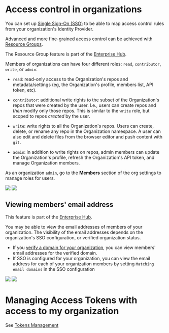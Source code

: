 # Access control in organizations

<Tip>

You can set up [Single Sign-On (SSO)](./security-sso) to be able to map access control rules from your organization's Identity Provider.

</Tip>

<Tip>

Advanced and more fine-grained access control can be achieved with [Resource Groups](./security-resource-groups).

The Resource Group feature is part of the <a href="https://huggingface.co/enterprise" target="_blank">Enterprise Hub</a>.

</Tip>

Members of organizations can have four different roles: `read`, `contributor`, `write`, or `admin`:

- `read`: read-only access to the Organization's repos and metadata/settings (eg, the Organization's profile, members list, API token, etc).

- `contributor`: additional write rights to the subset of the Organization's repos that were created by the user. I.e., users can create repos and _then_ modify only those repos. This is similar to the `write` role, but scoped to repos _created_ by the user.

- `write`: write rights to all the Organization's repos. Users can create, delete, or rename any repo in the Organization namespace. A user can also edit and delete files from the browser editor and push content with `git`.

- `admin`: in addition to write rights on repos, admin members can update the Organization's profile, refresh the Organization's API token, and manage Organization members.

As an organization `admin`, go to the **Members** section of the org settings to manage roles for users.

<div class="flex justify-center">
<img class="block dark:hidden" src="https://huggingface.co/datasets/huggingface/documentation-images/resolve/main/hub/org-members-page.png"/>
<img class="hidden dark:block" src="https://huggingface.co/datasets/huggingface/documentation-images/resolve/main/hub/org-members-page-dark.png"/>
</div>


## Viewing members' email address

<Tip warning={true}>
This feature is part of the <a href="https://huggingface.co/enterprise" target="_blank">Enterprise Hub</a>.
</Tip>

You may be able to view the email addresses of members of your organization. The visibility of the email addresses depends on the organization's SSO configuration, or verified organization status.

- If you [verify a domain for your organization](./organizations-managing#organization-domain-name), you can view members' email addresses for the verified domain.
- If SSO is configured for your organization, you can view the email address for each of your organization members by setting `Matching email domains` in the SSO configuration  


<div class="flex justify-center">
<img class="block dark:hidden" src="https://huggingface.co/datasets/huggingface/documentation-images/resolve/main/hub/org-members-page-emails.png"/>
<img class="hidden dark:block" src="https://huggingface.co/datasets/huggingface/documentation-images/resolve/main/hub/org-members-page-emails-dark.png"/>
</div>


# Managing Access Tokens with access to my organization

See [Tokens Management](./enterprise-hub-tokens-management)